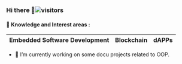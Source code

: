 ### Hi there 👋![visitors](https://visitor-badge.laobi.icu/badge?page_id=jsueprez.jsueprez)



#### 📖 Knowledge and Interest areas :
| Embedded Software Development | Blockchain      | dAPPs  |
| ---------------               | --------------- | ------ |

<p>
  
- 🔭 I’m currently working on some docu projects related to OOP.

<!--
**jsueprez/jsueprez** is a ✨ _special_ ✨ repository because its `README.md` (this file) appears on your GitHub profile.

Here are some ideas to get you started:

- 🔭 I’m currently working on some docu projects related to OOP
- 🌱 I’m currently learning ...
- 👯 I’m looking to collaborate on ...
- 🤔 I’m looking for help with ...
- 💬 Ask me about ...
- 📫 How to reach me: ...
- 😄 Pronouns: ...
- ⚡ Fun fact: ...
-->
